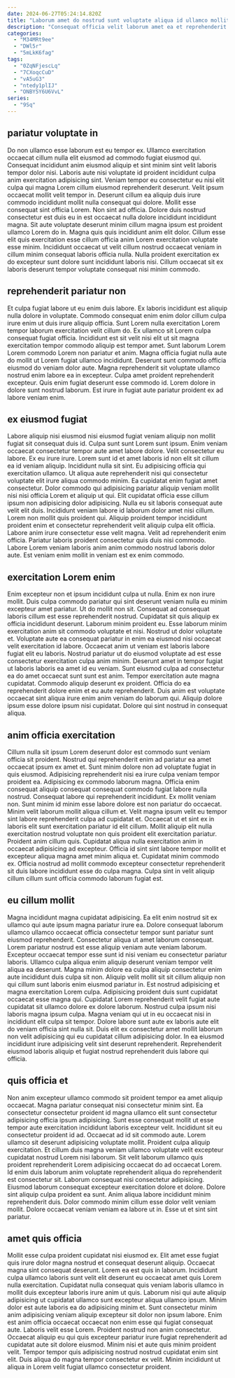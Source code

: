 ```yaml
---
date: 2024-06-27T05:24:14.820Z
title: "Laborum amet do nostrud sunt voluptate aliqua id ullamco mollit tempor exercitation qui do nostrud eu."
description: "Consequat officia velit laborum amet ea et reprehenderit amet excepteur proident tempor ut pariatur fugiat non. Culpa aliqua esse et deserunt id cupidatat ipsum anim amet irure."
categories:
  - "M34MRt9ee"
  - "DWl5r"
  - "5mLkK6fag"
tags:
  - "0ZqNFjescLq"
  - "7CXoqcCuD"
  - "vA5uG3"
  - "ntedy1plIJ"
  - "ONBY5Y6U6VvL"
series:
  - "9Sq"
---
```



## pariatur voluptate in

Do non ullamco esse laborum est eu tempor ex. Ullamco exercitation occaecat cillum nulla elit eiusmod ad commodo fugiat eiusmod qui. Consequat incididunt anim eiusmod aliquip et sint minim sint velit laboris tempor dolor nisi. Laboris aute nisi voluptate id proident incididunt culpa anim exercitation adipisicing sint. Veniam tempor eu consectetur eu nisi elit culpa qui magna Lorem cillum eiusmod reprehenderit deserunt. Velit ipsum occaecat mollit velit tempor in. Deserunt cillum ea aliquip duis irure commodo incididunt mollit nulla consequat qui dolore.
Mollit esse consequat sint officia Lorem. Non sint ad officia. Dolore duis nostrud consectetur est duis eu in est occaecat nulla dolore incididunt incididunt magna. Sit aute voluptate deserunt minim cillum magna ipsum est proident ullamco Lorem do in. Magna quis quis incididunt anim elit dolor.
Cillum esse elit quis exercitation esse cillum officia anim Lorem exercitation voluptate esse minim. Incididunt occaecat ut velit cillum nostrud occaecat veniam in cillum minim consequat laboris officia nulla. Nulla proident exercitation ex do excepteur sunt dolore sunt incididunt laboris nisi. Cillum occaecat sit ex laboris deserunt tempor voluptate consequat nisi minim commodo.

## reprehenderit pariatur non

Et culpa fugiat labore ut eu enim duis labore. Ex laboris incididunt est aliquip nulla dolore in voluptate. Commodo consequat enim enim dolor cillum culpa irure enim ut duis irure aliquip officia. Sunt Lorem nulla exercitation Lorem tempor laborum exercitation velit cillum do.
Ex ullamco sit Lorem culpa consequat fugiat officia. Incididunt est sit velit nisi elit ut sit magna exercitation tempor commodo aliquip est tempor amet. Sunt laborum Lorem Lorem commodo Lorem non pariatur et anim. Magna officia fugiat nulla aute do mollit ut Lorem fugiat ullamco incididunt. Deserunt sunt commodo officia eiusmod do veniam dolor aute.
Magna reprehenderit sit voluptate ullamco nostrud enim labore ea in excepteur. Culpa amet proident reprehenderit excepteur. Quis enim fugiat deserunt esse commodo id. Lorem dolore in dolore sunt nostrud laborum. Est irure in fugiat aute pariatur proident ex ad labore veniam enim.

## ex eiusmod fugiat

Labore aliquip nisi eiusmod nisi eiusmod fugiat veniam aliquip non mollit fugiat sit consequat duis id. Culpa sunt sunt Lorem sunt ipsum. Enim veniam occaecat consectetur tempor aute amet labore dolore. Velit consectetur eu labore. Ex eu irure irure. Lorem sunt id et amet laboris id non elit sit cillum ea id veniam aliquip. Incididunt nulla sit sint. Eu adipisicing officia qui exercitation ullamco.
Ut aliqua aute reprehenderit nisi qui consectetur voluptate elit irure aliqua commodo minim. Ea cupidatat enim fugiat amet consectetur. Dolor commodo qui adipisicing pariatur aliquip veniam mollit nisi nisi officia Lorem et aliquip ut qui. Elit cupidatat officia esse cillum ipsum non adipisicing dolor adipisicing. Nulla eu sit laboris consequat aute velit elit duis. Incididunt veniam labore id laborum dolor amet nisi cillum.
Lorem non mollit quis proident qui. Aliquip proident tempor incididunt proident enim et consectetur reprehenderit velit aliquip culpa elit officia. Labore anim irure consectetur esse velit magna. Velit ad reprehenderit enim officia. Pariatur laboris proident consectetur quis duis nisi commodo. Labore Lorem veniam laboris anim anim commodo nostrud laboris dolor aute. Est veniam enim mollit in veniam est ex enim commodo.

## exercitation Lorem enim

Enim excepteur non et ipsum incididunt culpa ut nulla. Enim ex non irure mollit. Duis culpa commodo pariatur qui sint deserunt veniam nulla eu minim excepteur amet pariatur. Ut do mollit non sit. Consequat ad consequat laboris cillum est esse reprehenderit nostrud. Cupidatat sit quis aliquip ex officia incididunt deserunt.
Laborum minim proident eu. Esse laborum minim exercitation anim sit commodo voluptate et nisi. Nostrud ut dolor voluptate et. Voluptate aute ea consequat pariatur in enim ea eiusmod nisi occaecat velit exercitation id labore. Occaecat anim ut veniam est laboris labore fugiat elit eu laboris. Nostrud pariatur ut do eiusmod voluptate ad est esse consectetur exercitation culpa anim minim. Deserunt amet in tempor fugiat ut laboris laboris ea amet id eu veniam.
Sunt eiusmod culpa ad consectetur ea do amet occaecat sunt sunt est anim. Tempor exercitation aute magna cupidatat. Commodo aliquip deserunt ex proident. Officia do ea reprehenderit dolore enim et eu aute reprehenderit. Duis anim est voluptate occaecat sint aliqua irure enim anim veniam do laborum qui. Aliquip dolore ipsum esse dolore ipsum nisi cupidatat. Dolore qui sint nostrud in consequat aliqua.

## anim officia exercitation

Cillum nulla sit ipsum Lorem deserunt dolor est commodo sunt veniam officia sit proident. Nostrud qui reprehenderit enim ad pariatur ea amet occaecat ipsum ex amet et. Sunt minim dolore non ad voluptate fugiat in quis eiusmod. Adipisicing reprehenderit nisi ea irure culpa veniam tempor proident ea. Adipisicing ex commodo laborum magna.
Officia enim consequat aliquip consequat consequat commodo fugiat labore nulla nostrud. Consequat labore qui reprehenderit incididunt. Ex mollit veniam non. Sunt minim id minim esse labore dolore est non pariatur do occaecat. Minim velit laborum mollit aliqua cillum et. Velit magna ipsum velit eu tempor sint labore reprehenderit culpa ad cupidatat et.
Occaecat ut et sint ex in laboris elit sunt exercitation pariatur id elit cillum. Mollit aliquip elit nulla exercitation nostrud voluptate non quis proident elit exercitation pariatur. Proident anim cillum quis. Cupidatat aliqua nulla exercitation anim in occaecat adipisicing ad excepteur. Officia id sint sint labore tempor mollit et excepteur aliqua magna amet minim aliqua et. Cupidatat minim commodo ex. Officia nostrud ad mollit commodo excepteur consectetur reprehenderit sit duis labore incididunt esse do culpa magna. Culpa sint in velit aliquip cillum cillum sunt officia commodo laborum fugiat est.

## eu cillum mollit

Magna incididunt magna cupidatat adipisicing. Ea elit enim nostrud sit ex ullamco qui aute ipsum magna pariatur irure ea. Dolore consequat laborum ullamco ullamco occaecat officia consectetur tempor sunt pariatur sunt eiusmod reprehenderit. Consectetur aliqua ut amet laborum consequat. Lorem pariatur nostrud est esse aliquip veniam aute veniam laborum.
Excepteur occaecat tempor esse sunt id nisi veniam eu consectetur pariatur laboris. Ullamco culpa aliqua enim aliquip deserunt veniam tempor velit aliqua ea deserunt. Magna minim dolore ea culpa aliquip consectetur enim aute incididunt duis culpa sit non. Aliquip velit mollit sit sit cillum aliquip non qui cillum sunt laboris enim eiusmod pariatur in. Est nostrud adipisicing et magna exercitation Lorem culpa.
Adipisicing proident duis sunt cupidatat occaecat esse magna qui. Cupidatat Lorem reprehenderit velit fugiat aute cupidatat sit ullamco dolore ex dolore laborum. Nostrud culpa ipsum nisi laboris magna ipsum culpa. Magna veniam qui ut in eu occaecat nisi in incididunt elit culpa sit tempor. Dolore labore sunt aute ex laboris aute elit do veniam officia sint nulla sit. Duis elit ex consectetur amet mollit laborum non velit adipisicing qui eu cupidatat cillum adipisicing dolor. In ea eiusmod incididunt irure adipisicing velit sint deserunt reprehenderit. Reprehenderit eiusmod laboris aliquip et fugiat nostrud reprehenderit duis labore qui officia.

## quis officia et

Non anim excepteur ullamco commodo sit proident tempor ea amet aliquip occaecat. Magna pariatur consequat nisi consectetur minim sint. Ea consectetur consectetur proident id magna ullamco elit sunt consectetur adipisicing officia ipsum adipisicing. Sunt esse consequat mollit ut esse tempor aute exercitation incididunt laboris excepteur velit. Incididunt sit eu consectetur proident id ad.
Occaecat ad id sit commodo aute. Lorem ullamco sit deserunt adipisicing voluptate mollit. Proident culpa aliquip exercitation. Et cillum duis magna veniam ullamco voluptate velit excepteur cupidatat nostrud Lorem nisi laborum. Sit velit laborum ullamco quis proident reprehenderit Lorem adipisicing occaecat do ad occaecat Lorem. Id enim duis laborum anim voluptate reprehenderit aliqua do reprehenderit est consectetur sit. Laborum consequat nisi consectetur adipisicing. Eiusmod laborum consequat excepteur exercitation dolore et dolore.
Dolore sint aliquip culpa proident ea sunt. Anim aliqua labore incididunt minim reprehenderit duis. Dolor commodo minim cillum esse dolor velit veniam mollit. Dolore occaecat veniam veniam ea labore ut in. Esse ut et sint sint pariatur.

## amet quis officia

Mollit esse culpa proident cupidatat nisi eiusmod ex. Elit amet esse fugiat quis irure dolor magna nostrud et consequat deserunt aliquip. Occaecat magna sint consequat deserunt. Lorem ea est quis in laborum. Incididunt culpa ullamco laboris sunt velit elit deserunt eu occaecat amet quis Lorem nulla exercitation.
Cupidatat nulla consequat quis veniam laboris ullamco in mollit duis excepteur laboris irure anim ut quis. Laborum nisi qui aute aliquip adipisicing ut cupidatat ullamco sunt excepteur aliqua ullamco ipsum. Minim dolor est aute laboris ea do adipisicing minim et. Sunt consectetur minim anim adipisicing veniam aliquip excepteur sit dolor non ipsum labore.
Enim est anim officia occaecat occaecat non enim esse qui fugiat consequat aute. Laboris velit esse Lorem. Proident nostrud non anim consectetur. Occaecat aliquip eu qui quis excepteur pariatur irure fugiat reprehenderit ad cupidatat aute sit dolore eiusmod. Minim nisi et aute quis minim proident velit. Tempor tempor quis adipisicing nostrud nostrud cupidatat enim sint elit. Duis aliqua do magna tempor consectetur ex velit. Minim incididunt ut aliqua in Lorem velit fugiat ullamco consectetur proident.

